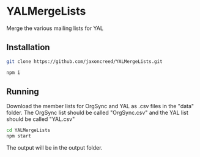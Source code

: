 # YALMergeLists
Merge the various mailing lists for YAL

## Installation
```bash
git clone https://github.com/jaxoncreed/YALMergeLists.git
```
```bash
npm i
```

## Running
Download the member lists for OrgSync and YAL as .csv files in the "data" folder. The OrgSync list should be called "OrgSync.csv" and the YAL list should be called "YAL.csv"

```bash
cd YALMergeLists
npm start
```

The output will be in the output folder.
